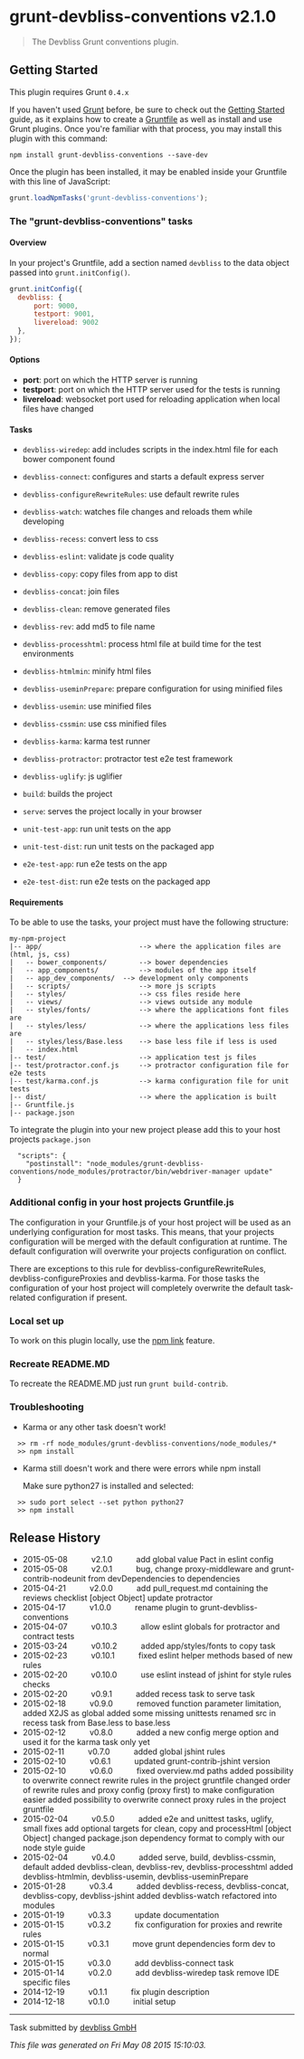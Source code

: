 # grunt-devbliss-conventions v2.1.0

> The Devbliss Grunt conventions plugin.



## Getting Started
This plugin requires Grunt `0.4.x`

If you haven't used [Grunt](http://gruntjs.com/) before, be sure to check out the [Getting Started](http://gruntjs.com/getting-started) guide, as it explains how to create a [Gruntfile](http://gruntjs.com/sample-gruntfile) as well as install and use Grunt plugins. Once you're familiar with that process, you may install this plugin with this command:

```shell
npm install grunt-devbliss-conventions --save-dev
```

Once the plugin has been installed, it may be enabled inside your Gruntfile with this line of JavaScript:

```js
grunt.loadNpmTasks('grunt-devbliss-conventions');
```

### The "grunt-devbliss-conventions" tasks

#### Overview
In your project's Gruntfile, add a section named `devbliss` to the data object passed into `grunt.initConfig()`.

```js
grunt.initConfig({
  devbliss: {
      port: 9000,
      testport: 9001,
      livereload: 9002
  },
});
```

#### Options

- **port**: port on which the HTTP server is running
- **testport**: port on which the HTTP server used for the tests is running
- **livereload**: websocket port used for reloading application when local files have changed

#### Tasks

- `devbliss-wiredep`: add includes scripts in the index.html file for each bower component found
- `devbliss-connect`: configures and starts a default express server
- `devbliss-configureRewriteRules`: use default rewrite rules
- `devbliss-watch`: watches file changes and reloads them while developing
- `devbliss-recess`: convert less to css
- `devbliss-eslint`: validate js code quality
- `devbliss-copy`: copy files from app to dist
- `devbliss-concat`: join files
- `devbliss-clean`: remove generated files
- `devbliss-rev`: add md5 to file name
- `devbliss-processhtml`: process html file at build time for the test environments
- `devbliss-htmlmin`: minify html files
- `devbliss-useminPrepare`: prepare configuration for using minified files
- `devbliss-usemin`: use minified files
- `devbliss-cssmin`: use css minified files
- `devbliss-karma`: karma test runner
- `devbliss-protractor`: protractor test e2e test framework
- `devbliss-uglify`: js uglifier

- `build`: builds the project
- `serve`: serves the project locally in your browser

- `unit-test-app`: run unit tests on the app
- `unit-test-dist`: run unit tests on the packaged app
- `e2e-test-app`: run e2e tests on the app
- `e2e-test-dist`: run e2e tests on the packaged app

#### Requirements

To be able to use the tasks, your project must have the following structure:

```
my-npm-project
|-- app/                        --> where the application files are (html, js, css)
|   -- bower_components/        --> bower dependencies
|   -- app_components/          --> modules of the app itself
|   -- app_dev_components/  --> development only components
|   -- scripts/                 --> more js scripts
|   -- styles/                  --> css files reside here
|   -- views/                   --> views outside any module
|   -- styles/fonts/            --> where the applications font files are
|   -- styles/less/             --> where the applications less files are
|   -- styles/less/Base.less    --> base less file if less is used
|   -- index.html
|-- test/                       --> application test js files
|-- test/protractor.conf.js     --> protractor configuration file for e2e tests
|-- test/karma.conf.js          --> karma configuration file for unit tests
|-- dist/                       --> where the application is built
|-- Gruntfile.js
|-- package.json
```

To integrate the plugin into your new project please add this to your host projects `package.json`

```
  "scripts": {
    "postinstall": "node_modules/grunt-devbliss-conventions/node_modules/protractor/bin/webdriver-manager update"
  }
```

### Additional config in your host projects Gruntfile.js

The configuration in your Gruntfile.js of your host project will be used as an underlying configuration for most tasks.
This means, that your projects configuration will be merged with the default configuration at runtime.
The default configuration will overwrite your projects configuration on conflict.

There are exceptions to this rule for devbliss-configureRewriteRules, devbliss-configureProxies and devbliss-karma.
For those tasks the configuration of your host project will completely overwrite the default task-related configuration if present.

### Local set up

To work on this plugin locally, use the [npm link](https://docs.npmjs.com/cli/link) feature.

### Recreate README.MD

To recreate the README.MD just run `grunt build-contrib`.

### Troubleshooting

- Karma or any other task doesn't work!

```
  >> rm -rf node_modules/grunt-devbliss-conventions/node_modules/*
  >> npm install
```

- Karma still doesn't work and there were errors while npm install

  Make sure python27 is installed and selected:

```
  >> sudo port select --set python python27
  >> npm install
```




## Release History

 * 2015-05-08   v2.1.0   add global value Pact in eslint config
 * 2015-05-08   v2.0.1   bug, change proxy-middleware and grunt-contrib-nodeunit from devDependencies to dependencies
 * 2015-04-21   v2.0.0   add pull_request.md containing the reviews checklist [object Object] update protractor
 * 2015-04-17   v1.0.0   rename plugin to grunt-devbliss-conventions
 * 2015-04-07   v0.10.3   allow eslint globals for protractor and contract tests
 * 2015-03-24   v0.10.2   added app/styles/fonts to copy task
 * 2015-02-23   v0.10.1   fixed eslint helper methods based of new rules
 * 2015-02-20   v0.10.0   use eslint instead of jshint for style rules checks
 * 2015-02-20   v0.9.1   added recess task to serve task
 * 2015-02-18   v0.9.0   removed function parameter limitation, added X2JS as global added some missing unittests renamed src in recess task from Base.less to base.less
 * 2015-02-12   v0.8.0   added a new config merge option and used it for the karma task only yet
 * 2015-02-11   v0.7.0   added global jshint rules
 * 2015-02-10   v0.6.1   updated grunt-contrib-jshint version
 * 2015-02-10   v0.6.0   fixed overview.md paths added possibility to overwrite connect rewrite rules in the project gruntfile changed order of rewrite rules and proxy config (proxy first) to make configuration easier added possibility to overwrite connect proxy rules in the project gruntfile
 * 2015-02-04   v0.5.0   added e2e and unittest tasks, uglify, small fixes add optional targets for clean, copy and processHtml [object Object] changed package.json dependency format to comply with our node style guide
 * 2015-02-04   v0.4.0   added serve, build, devbliss-cssmin, default added devbliss-clean, devbliss-rev, devbliss-processhtml added devbliss-htmlmin, devbliss-usemin, devbliss-useminPrepare
 * 2015-01-28   v0.3.4   added devbliss-recess, devbliss-concat, devbliss-copy, devbliss-jshint added devbliss-watch refactored into modules
 * 2015-01-19   v0.3.3   update documentation
 * 2015-01-15   v0.3.2   fix configuration for proxies and rewrite rules
 * 2015-01-15   v0.3.1   move grunt dependencies form dev to normal
 * 2015-01-15   v0.3.0   add devbliss-connect task
 * 2015-01-14   v0.2.0   add devbliss-wiredep task remove IDE specific files
 * 2014-12-19   v0.1.1   fix plugin description
 * 2014-12-18   v0.1.0   initial setup

---

Task submitted by [ devbliss GmbH](https://www.devbliss.com/)

*This file was generated on Fri May 08 2015 15:10:03.*
